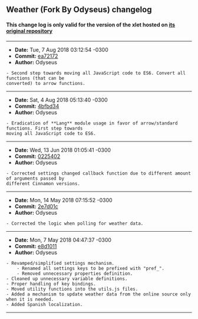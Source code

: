 ## Weather (Fork By Odyseus) changelog

#### This change log is only valid for the version of the xlet hosted on [its original repository](https://gitlab.com/Odyseus/CinnamonTools)

***

- **Date:** Tue, 7 Aug 2018 03:12:54 -0300
- **Commit:** [ea72172](https://gitlab.com/Odyseus/CinnamonTools/commit/ea72172)
- **Author:** Odyseus

```
- Second step towards moving all JavaScript code to ES6. Convert all functions (that can be
converted) to arrow functions.

```

***

- **Date:** Sat, 4 Aug 2018 05:13:40 -0300
- **Commit:** [4bfbd34](https://gitlab.com/Odyseus/CinnamonTools/commit/4bfbd34)
- **Author:** Odyseus

```
- Eradication of **Lang** module usage in favor of arrow/standard functions. First step towards
moving all JavaScript code to ES6.

```

***

- **Date:** Wed, 13 Jun 2018 01:05:41 -0300
- **Commit:** [0225402](https://gitlab.com/Odyseus/CinnamonTools/commit/0225402)
- **Author:** Odyseus

```
- Corrected settings changed callback function due to different amount of arguments passed by
different Cinnamon versions.

```

***

- **Date:** Mon, 14 May 2018 07:15:52 -0300
- **Commit:** [2e7d01c](https://gitlab.com/Odyseus/CinnamonTools/commit/2e7d01c)
- **Author:** Odyseus

```
- Corrected the logic when polling for weather data.

```

***

- **Date:** Mon, 7 May 2018 04:47:37 -0300
- **Commit:** [e8d1011](https://gitlab.com/Odyseus/CinnamonTools/commit/e8d1011)
- **Author:** Odyseus

```
- Revamped/simplified settings mechanism.
    - Renamed all settings keys to be prefixed with "pref_".
    - Removed unnecessary properties definition.
- Cleaned up unnecessary variable definitions.
- Proper handling of key bindings.
- Moved utility functions into the utils.js files.
- Added a mechanism to update weather data from the online source only when it is needed.
- Added Spanish localization.

```

***
